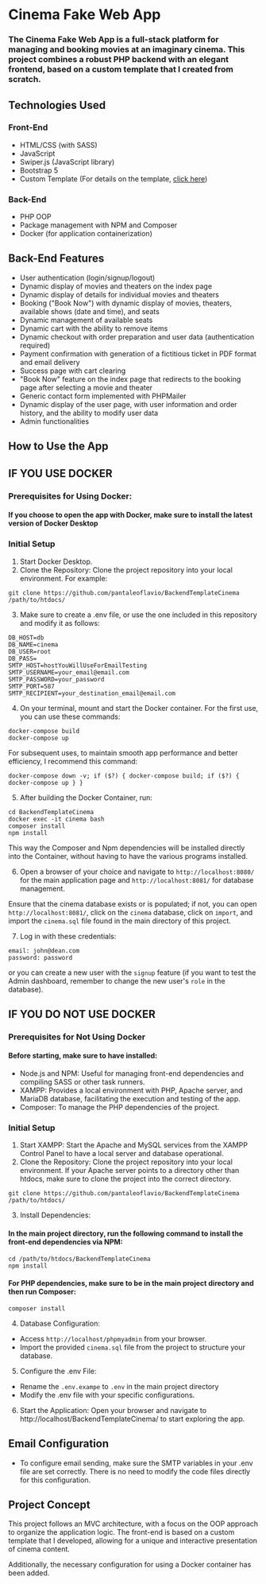 # Cinema Fake Web App

### The Cinema Fake Web App is a full-stack platform for managing and booking movies at an imaginary cinema. This project combines a robust PHP backend with an elegant frontend, based on a custom template that I created from scratch.

## Technologies Used

### Front-End

* HTML/CSS (with SASS)
* JavaScript
* Swiper.js (JavaScript library)
* Bootstrap 5
* Custom Template (For details on the template, [click here](https://github.com/pantaleoflavio/cinemaAppFS))

### Back-End

* PHP OOP
* Package management with NPM and Composer
* Docker (for application containerization)

## Back-End Features

* User authentication (login/signup/logout)
* Dynamic display of movies and theaters on the index page
* Dynamic display of details for individual movies and theaters
* Booking ("Book Now") with dynamic display of movies, theaters, available shows (date and time), and seats
* Dynamic management of available seats
* Dynamic cart with the ability to remove items
* Dynamic checkout with order preparation and user data (authentication required)
* Payment confirmation with generation of a fictitious ticket in PDF format and email delivery
* Success page with cart clearing
* "Book Now" feature on the index page that redirects to the booking page after selecting a movie and theater
* Generic contact form implemented with PHPMailer
* Dynamic display of the user page, with user information and order history, and the ability to modify user data
* Admin functionalities

## How to Use the App

## IF YOU USE DOCKER

### Prerequisites for Using Docker:

#### If you choose to open the app with Docker, make sure to install the latest version of Docker Desktop

### Initial Setup

1. Start Docker Desktop.
2. Clone the Repository: Clone the project repository into your local environment. For example:

```Copy code
git clone https://github.com/pantaleoflavio/BackendTemplateCinema /path/to/htdocs/
```

3. Make sure to create a .env file, or use the one included in this repository and modify it as follows:

```Copy code
DB_HOST=db
DB_NAME=cinema
DB_USER=root
DB_PASS=
SMTP_HOST=hostYouWillUseForEmailTesting
SMTP_USERNAME=your_email@email.com
SMTP_PASSWORD=your_password
SMTP_PORT=587
SMTP_RECIPIENT=your_destination_email@email.com

```

4. On your terminal, mount and start the Docker container. For the first use, you can use these commands:

```Copy code
docker-compose build
docker-compose up
```

For subsequent uses, to maintain smooth app performance and better efficiency, I recommend this command:

```Copy code
docker-compose down -v; if ($?) { docker-compose build; if ($?) { docker-compose up } }
```

5. After building the Docker Container, run:

```Copy code
cd BackendTemplateCinema
docker exec -it cinema bash
composer install
npm install
```

This way the Composer and Npm dependencies will be installed directly into the Container, without having to have the various programs installed.

6. Open a browser of your choice and navigate to `http://localhost:8080/` for the main application page and `http://localhost:8081/` for database management.

Ensure that the cinema database exists or is populated; if not, you can open `http://localhost:8081/`, click on the `cinema` database, click on `import`, and import the `cinema.sql` file found in the main directory of this project.

7. Log in with these credentials:

```Copy code
email: john@dean.com
password: password
```

or you can create a new user with the `signup` feature (if you want to test the Admin dashboard, remember to change the new user's `role` in the database).

## IF YOU DO NOT USE DOCKER

### Prerequisites for Not Using Docker

#### Before starting, make sure to have installed:

* Node.js and NPM: Useful for managing front-end dependencies and compiling SASS or other task runners.
* XAMPP: Provides a local environment with PHP, Apache server, and MariaDB database, facilitating the execution and testing of the app.
* Composer: To manage the PHP dependencies of the project.

### Initial Setup

1. Start XAMPP: Start the Apache and MySQL services from the XAMPP Control Panel to have a local server and database operational.
2. Clone the Repository: Clone the project repository into your local environment. If your Apache server points to a directory other than htdocs, make sure to clone the project into the correct directory.

```Copy code
git clone https://github.com/pantaleoflavio/BackendTemplateCinema /path/to/htdocs/
```

3. Install Dependencies:

#### In the main project directory, run the following command to install the front-end dependencies via NPM:

```Copy code
cd /path/to/htdocs/BackendTemplateCinema
npm install
```

#### For PHP dependencies, make sure to be in the main project directory and then run Composer:

```Copy code
composer install
```

4. Database Configuration:

* Access `http://localhost/phpmyadmin` from your browser.
* Import the provided `cinema.sql` file from the project to structure your database.

5. Configure the .env File:

* Rename the `.env.exampe` to `.env` in the main project directory
* Modify the .env file with your specific configurations.

6. Start the Application: Open your browser and navigate to http://localhost/BackendTemplateCinema/ to start exploring the app.

## Email Configuration

* To configure email sending, make sure the SMTP variables in your .env file are set correctly. There is no need to modify the code files directly for this configuration.

## Project Concept

This project follows an MVC architecture, with a focus on the OOP approach to organize the application logic. The front-end is based on a custom template that I developed, allowing for a unique and interactive presentation of cinema content.

Additionally, the necessary configuration for using a Docker container has been added.